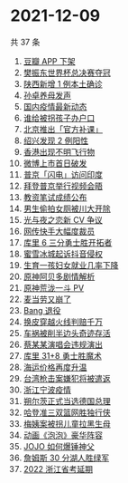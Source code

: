 # 2021-12-09

共 37 条

<!-- BEGIN ZHIHUSEARCH -->
<!-- 最后更新时间 Thu Dec 09 2021 17:09:33 GMT+0800 (China Standard Time) -->
1. [豆瓣 APP 下架](https://www.zhihu.com/search?q=豆瓣)
1. [樊振东世界杯总决赛夺冠](https://www.zhihu.com/search?q=樊振东)
1. [陕西新增 1 例本土确诊](https://www.zhihu.com/search?q=陕西疫情)
1. [孙卓养母发声](https://www.zhihu.com/search?q=孙卓)
1. [国内疫情最新动态](https://www.zhihu.com/search?q=疫情)
1. [谁给被拐孩子办户口](https://www.zhihu.com/search?q=被拐孩子)
1. [北京推出「官方补课」](https://www.zhihu.com/search?q=北京官方补课)
1. [绍兴发现 2 例阳性](https://www.zhihu.com/search?q=绍兴)
1. [香港出现不明飞行物](https://www.zhihu.com/search?q=香港不明飞行物)
1. [微博上市首日破发](https://www.zhihu.com/search?q=微博)
1. [普京「闪电」访问印度](https://www.zhihu.com/search?q=普京)
1. [拜登普京举行视频会晤](https://www.zhihu.com/search?q=拜登普京会晤)
1. [教资笔试成绩公布](https://www.zhihu.com/search?q=教资笔试成绩)
1. [男生偷拍女厕被川大开除](https://www.zhihu.com/search?q=四川大学偷拍)
1. [光与夜之恋新 CV 争议](https://www.zhihu.com/search?q=光与夜之恋)
1. [网传快手大幅度裁员](https://www.zhihu.com/search?q=快手)
1. [库里 6 三分勇士胜开拓者](https://www.zhihu.com/search?q=勇士)
1. [蜜雪冰城起诉抖音侵权](https://www.zhihu.com/search?q=蜜雪冰城起诉抖音)
1. [生育一孩妇女就业几率下降](https://www.zhihu.com/search?q=妇女就业率)
1. [原神阿贝多剧情解析](https://www.zhihu.com/search?q=原神)
1. [原神荒泷一斗 PV](https://www.zhihu.com/search?q=原神)
1. [麦当劳又崩了](https://www.zhihu.com/search?q=麦当劳)
1. [Bang 退役](https://www.zhihu.com/search?q=Bang)
1. [换皮穿越火线判赔千万](https://www.zhihu.com/search?q=穿越火线)
1. [车祸被削半边头奇迹存活](https://www.zhihu.com/search?q=女子车祸)
1. [蔡某某演唱会违规演出](https://www.zhihu.com/search?q=蔡某某)
1. [库里 31+8 勇士胜魔术](https://www.zhihu.com/search?q=勇士)
1. [海运价格再度升温](https://www.zhihu.com/search?q=海运)
1. [台湾枪击案嫌犯将被遣返](https://www.zhihu.com/search?q=台湾枪击案)
1. [浙江宁波疫情](https://www.zhihu.com/search?q=宁波)
1. [朔尔茨正式当选德国总理](https://www.zhihu.com/search?q=朔尔茨)
1. [哈登准三双篮网胜独行侠](https://www.zhihu.com/search?q=篮网)
1. [梅姨案被拐儿童拉黑生母](https://www.zhihu.com/search?q=梅姨)
1. [动画《泡泡》豪华阵容](https://www.zhihu.com/search?q=泡泡)
1. [JOJO 如何爆锤神父](https://www.zhihu.com/search?q=石之海)
1. [詹姆斯 30 分湖人胜绿军](https://www.zhihu.com/search?q=湖人)
1. [2022 浙江省考延期](https://www.zhihu.com/search?q=浙江省考)
<!-- END ZHIHUSEARCH -->
